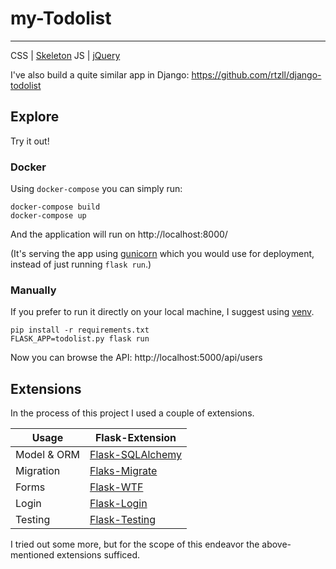 # my-Todolist

---
CSS | [Skeleton](http://getskeleton.com/)
JS  | [jQuery](https://jquery.com/)

I've also build a quite similar app in Django:
https://github.com/rtzll/django-todolist


## Explore
Try it out!
### Docker
Using `docker-compose` you can simply run:

    docker-compose build
    docker-compose up

And the application will run on http://localhost:8000/

(It's serving the app using [gunicorn](http://gunicorn.org/) which you would
use for deployment, instead of just running `flask run`.)

### Manually
If you prefer to run it directly on your local machine, I suggest using
[venv](https://docs.python.org/3/library/venv.html).

    pip install -r requirements.txt
    FLASK_APP=todolist.py flask run


Now you can browse the API:
http://localhost:5000/api/users


## Extensions
In the process of this project I used a couple of extensions.

| Usage       | Flask-Extension                                                 |
|-------------|-----------------------------------------------------------------|
| Model & ORM | [Flask-SQLAlchemy](http://flask-sqlalchemy.pocoo.org/latest/)   |
| Migration   | [Flaks-Migrate](http://flask-migrate.readthedocs.io/en/latest/) |
| Forms       | [Flask-WTF](https://flask-wtf.readthedocs.org/en/latest/)       |
| Login       | [Flask-Login](https://flask-login.readthedocs.org/en/latest/)   |
| Testing     | [Flask-Testing](https://pythonhosted.org/Flask-Testing/)        |

I tried out some more, but for the scope of this endeavor the above-mentioned extensions sufficed.

[license-url]: https://github.com/rtzll/flask-todolist/blob/master/LICENSE
[license-image]: https://img.shields.io/badge/license-MIT-blue.svg?style=flat

[travis-url]: https://travis-ci.org/rtzll/flask-todolist
[travis-image]: https://travis-ci.org/rtzll/flask-todolist.svg?branch=master
